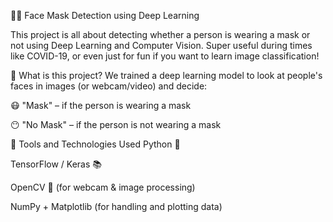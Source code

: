 🧠😷 Face Mask Detection using Deep Learning

This project is all about detecting whether a person is wearing a mask or not using Deep Learning and Computer Vision. Super useful during times like COVID-19, or even just for fun if you want to learn image classification!

📌 What is this project? We trained a deep learning model to look at people's faces in images (or webcam/video) and decide:

😷 "Mask" – if the person is wearing a mask

😶 "No Mask" – if the person is not wearing a mask

🧰 Tools and Technologies Used Python 🐍

TensorFlow / Keras 📚

OpenCV 🎥 (for webcam & image processing)

NumPy + Matplotlib (for handling and plotting data)
